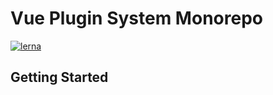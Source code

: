 # Vue Plugin System Monorepo

[![lerna](https://img.shields.io/badge/maintained%20with-lerna-cc00ff.svg)](https://lerna.js.org/)

## Getting Started
